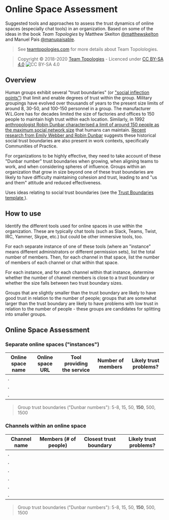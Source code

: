 # Online Space Assessment

Suggested tools and approaches to assess the trust dynamics of online spaces (especially chat tools) in an organization. Based on some of the ideas in the book _Team Topologies_ by Matthew Skelton [@matthewskelton](https://github.com/matthewskelton) and Manuel Pais [@manupaisable](https://github.com/manupaisable).

> See [teamtopologies.com](https://teamtopologies.com/) for more details about Team Topolologies.

> Copyright © 2018-2020 [Team Topologies](https://teamtopologies.com/) - Licenced under [CC BY-SA 4.0](https://creativecommons.org/licenses/by-sa/4.0/) ![CC BY-SA 4.0](https://licensebuttons.net/l/by-sa/3.0/88x31.png)

## Overview

Human groups exhibit several "trust boundaries" (or ["social inflection points"](https://commando.dev/writing/social-inflection-points/)) that limit and enable degrees of trust within the group. Military groupings have evolved over thousands of years to the present size limits of around 8, 30-50, and 100-150 personnel in a group. The manufacturer W.L.Gore has for decades limited the size of factories and offices to 150 people to maintain high trust within each location. Similarly, in 1992 [anthropologist Robin Dunbar characterised a limit of around 150 people as the maximum social network size](http://www.sciencedirect.com/science/article/pii/004724849290081J) that humans can maintain. [Recent research from Emily Webber and Robin Dunbar](https://emilywebber.co.uk/social-group-sizes-dunbars-number-and-implications-for-communities-of-practice/) suggests these historical social trust boundaries are also present in work contexts, specifically Communities of Practice.

For organizations to be highly effective, they need to take account of these "Dunbar number" trust boundaries when growing, when aligning teams to work, and when considering spheres of influence. Groups within an organization that grow in size beyond one of these trust boundaries are likely to have difficulty maintaining cohesion and trust, leading to and "us and them" attitude and reduced effectiveness.

Uses ideas relating to social trust boundaries (see the [Trust Boundaries template
](https://github.com/TeamTopologies/Trust-Boundaries-template)).

## How to use

Identify the different tools used for online spaces in use within the organization. These are typically chat tools (such as Slack, Teams, Twist, IRC, Yammer, Skype, etc.) but could be other immersive tools, too. 

For each separate instance of one of these tools (where an "instance" means different administrators or different permission sets), list the total number of members. Then, for each channel in that space, list the number of members of each channel or chat within that space.

For each instance, and for each channel within that instance, determine whether the number of channel members is close to a trust boundary or whether the size falls between two trust boundary sizes.

Groups that are slightly smaller than the trust boundary are likely to have good trust in relation to the number of people; groups that are somewhat larger than the trust boundary are likely to have problems with low trust in relation to the number of people - these groups are candidates for splitting into smaller groups.

## Online Space Assessment

### Separate online spaces ("instances")

| Online space name | Online space URL | Tool providing the service | Number of members | Likely trust problems? |
| --------------- | ------------------- | ---------------------- | ---------------------- | -------------------- |
| .               |                     |                        |                        |                |
| .               |                     |                        |                        |                |
| .               |                     |                        |                        |                |

> Group trust boundaries ("Dunbar numbers"): 5-8, 15, 50, **150**, 500, 1500

### Channels within an online space

| Channel name      | Members (# of people) | Closest trust boundary | Likely trust problems? |
| --------------- | ------------------- | ---------------------- | ---------------------- |
| .               |                     |                        |                        |
| .               |                     |                        |                        |
| .               |                     |                        |                        |
| .               |                     |                        |                        |
| .               |                     |                        |                        |
| .               |                     |                        |                        |

> Group trust boundaries ("Dunbar numbers"): 5-8, 15, 50, **150**, 500, 1500
